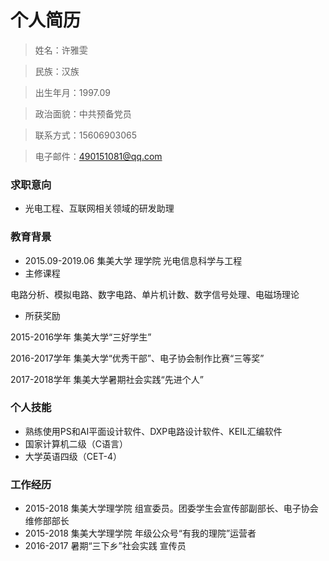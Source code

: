 # 个人简历

> 姓名：许雅雯

> 民族：汉族

> 出生年月：1997.09

> 政治面貌：中共预备党员

> 联系方式：15606903065

> 电子邮件：490151081@qq.com

### 求职意向

- 光电工程、互联网相关领域的研发助理

### 教育背景

- 2015.09-2019.06 集美大学 理学院 光电信息科学与工程
- 主修课程

电路分析、模拟电路、数字电路、单片机计数、数字信号处理、电磁场理论

- 所获奖励

2015-2016学年 集美大学“三好学生”

2016-2017学年 集美大学“优秀干部”、电子协会制作比赛“三等奖”

2017-2018学年 集美大学暑期社会实践“先进个人”

### 个人技能

- 熟练使用PS和AI平面设计软件、DXP电路设计软件、KEIL汇编软件
- 国家计算机二级（C语言）
- 大学英语四级（CET-4）

### 工作经历

- 2015-2018 集美大学理学院 组宣委员。团委学生会宣传部副部长、电子协会维修部部长
- 2015-2018 集美大学理学院 年级公众号“有我的理院”运营者
- 2016-2017 暑期“三下乡”社会实践 宣传员

